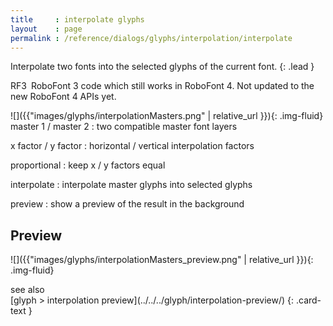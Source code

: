 ```yaml
---
title     : interpolate glyphs
layout    : page
permalink : /reference/dialogs/glyphs/interpolation/interpolate
---
```


Interpolate two fonts into the selected glyphs of the current font.
{: .lead }

<span class="badge text-bg-warning rounded-0">RF3</span> RoboFont 3 code which still works in RoboFont 4. Not updated to the new RoboFont 4 APIs yet.


<div class='row'>

<div class='col-sm-4' markdown='1'>
![]({{"images/glyphs/interpolationMasters.png" | relative_url }}){: .img-fluid}
</div>

<div class='col-sm-8' markdown='1'>
master 1 / master 2
: two compatible master font layers

x factor / y factor
: horizontal / vertical interpolation factors

proportional
: keep x / y factors equal

interpolate
: interpolate master glyphs into selected glyphs

preview
: show a preview of the result in the background
</div>

</div>


Preview
-------

![]({{"images/glyphs/interpolationMasters_preview.png" | relative_url }}){: .img-fluid}


<div class="card bg-light my-3 rounded-0">
<div class="card-header">see also</div>
<div class="card-body" markdown='1'>
[glyph > interpolation preview](../../../glyph/interpolation-preview/)
{: .card-text }
</div>
</div>
